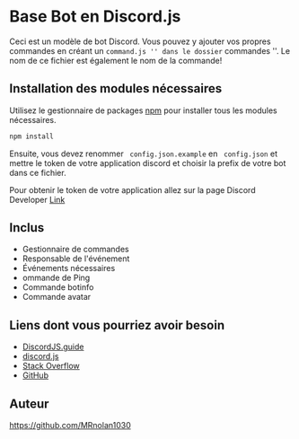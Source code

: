 # Base Bot en Discord.js

Ceci est un modèle de bot Discord. Vous pouvez y ajouter vos propres commandes en créant un `` command.js '' dans le dossier `` commandes ''. Le nom de ce fichier est également le nom de la commande!

## Installation des modules nécessaires

Utilisez le gestionnaire de packages [npm](https://nodejs.org/en/download/) pour installer tous les modules nécessaires.

```bash
npm install
```
Ensuite, vous devez renommer `` config.json.example`` en `` config.json`` et mettre le token de votre application discord et choisir la prefix de votre bot dans ce fichier.

Pour obtenir le token de votre application allez sur la page Discord Developer [Link](https://discord.com/developers/applications)

## Inclus
- Gestionnaire de commandes
- Responsable de l'événement
- Événements nécessaires
- ommande de Ping
- Commande botinfo
- Commande avatar


## Liens dont vous pourriez avoir besoin
- [DiscordJS.guide](https://discordjs.guide/)
- [discord.js](https://discord.js.org/#/)
- [Stack Overflow](https://stackoverflow.com/)
- [GitHub](https://github.com/)

## Auteur
https://github.com/MRnolan1030
